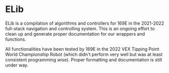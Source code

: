 # ELib

ELib is a compilation of algorithms and controllers for 169E in the 2021-2022 full-stack navigation and controlling system. 
This is an ongoing effort to clean up and generate proper documentation for our wrappers and functions. 

All functionalities have been tested by 169E in the 2022 VEX Tipping Point World Championship Robot (which didn't perform very well but was at least consistent programming wise). Proper formatting and documentation is still under way. 

